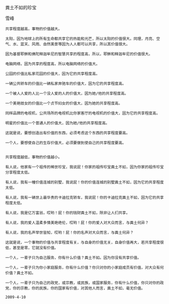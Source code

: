 粪土不如的珍宝

雪峰


    共享程度越高，事物的价值越大。

    太阳，因为地球上的所有生命都共享它的热能和光芒，所以太阳的价值很大。同理，月亮、空气、水、蓝天、风雨、自然美景等因为人人都可以共享，所以其价值很大。

    因为基督耶稣和佛陀释迦牟尼的智慧共享的程度高，所以，耶稣和释迦牟尼的价值很大。

    电脑网络，因为共享的程度高，所以电脑网络的价值大。

    公园的价值比私家花园的价值大，因为它的共享程度高。

    一辆公共轿车的价值比一辆私家奔驰车的价值大，因为它的共享程度高。

    一个被人人爱的人比一个没人爱的人的价值大，因为她/他的共享程度高。

    一个美艳妓女的价值比一个贞节妇女的价值大，因为她的共享程度高。

    同样品牌的电视机，公共场所的电视机比你家客厅的电视机的价值大，因为它的共享程度高。

    明星的价值比一个普通人的价值大，因为她/他的共享程度高。

    这就是说，要想创造出有价值的东西，必须考虑这个东西的共享程度要高。

    一个人，要想使自己的生存价值大，必须要做到使自己的共享程度要高。


    共享程度越低，事物的价值越小。

    有人说，他家有一个祖传的稀世珍宝，我说屁！你家的祖传珍宝粪土不如，因为你家的祖传珍宝分享程度太低。

    有人说，我有一幢价值连城的别墅，我说屁！你的价值连城的别墅粪土不如，因为它的共享程度太低。

    有人说，我有一辆世上最华贵的卡迪拉克轿车，我说屁！你的卡迪拉克粪土不如，因为它的共享程度太低。

    有人说，我是亿万富翁，哎哟！屁！你的钱财粪土不如，除非让人们共享。

    有人说，我的爱人温柔多情美艳绝伦，哎哟！屁！你的爱人对大众而言，与粪土何异？

    有人说，我的名声举世皆知，哎哟！屁！你的名声对大众而言，与粪土何异？

    这就是说，一个事物的价值与共享程度有关，与自身的价值无关，自身价值再大，若共享程度很低，甚至是零，它就没有价值。

    一个人，一辈子只为自己服务，你有什么价值？粪土不如。因为你没有共享价值。

    一个人，一辈子只为你小家庭服务，你有什么价值？你只对你的小家庭成员有价值，对大众有何价值？粪土不如。

    一个人，一辈子只为自己的政党，或宗教，或民族，或国家服务，你有什么价值，你只对你的政党，你的宗教，你的民族，你的国家有价值，对其他人而言，粪土不如，毫无价值。

    2009-4-10



